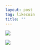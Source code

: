 ```yaml
---
layout: post
tag: likecoin
title: ""
---
```


![](./Untitled2_20210319182927~3.png)

![](./Untitled3_20210319183508~2.png)
